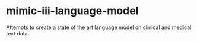 # mimic-iii-language-model
Attempts to create a state of the art language model on clinical and medical text data.
